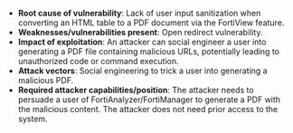 - **Root cause of vulnerability**: Lack of user input sanitization when converting an HTML table to a PDF document via the FortiView feature.
- **Weaknesses/vulnerabilities present**: Open redirect vulnerability.
- **Impact of exploitation**: An attacker can social engineer a user into generating a PDF file containing malicious URLs, potentially leading to unauthorized code or command execution.
- **Attack vectors**: Social engineering to trick a user into generating a malicious PDF.
- **Required attacker capabilities/position**: The attacker needs to persuade a user of FortiAnalyzer/FortiManager to generate a PDF with the malicious content. The attacker does not need prior access to the system.